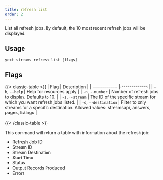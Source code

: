 ```yaml
---
title: refresh list
order: 2
---
```


List all refresh jobs. By default, the 10 most recent refresh jobs will be displayed. 

## Usage
```cli
yext streams refresh list [flags]
```

## Flags

{{< classic-table >}}
| Flag     | Description   |
| ------------- |:-------------:|
| `-h`, `--help`    | Help for resources apply |
| `-n`, `--number` | Number of refresh jobs to display. Defaults to 10. |
| `-s`, `--stream` | The ID of the specific stream for which you want refresh jobs listed.  |
| `-d`, `--destination` | Filter to only streams for a specific destination. Allowed values: streamsapi, answers, pages, listings |
\
\
{{< /classic-table >}}

This command will return a table with information about the refresh job:

* Refresh Job ID
* Stream ID
* Stream Destination
* Start Time
* Status
* Output Records Produced
* Errors


